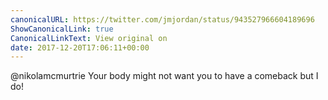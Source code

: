 ```yaml
---
canonicalURL: https://twitter.com/jmjordan/status/943527966604189696
ShowCanonicalLink: true
CanonicalLinkText: View original on
date: 2017-12-20T17:06:11+00:00
---
```

@nikolamcmurtrie Your body might not want you to have a comeback but I do!